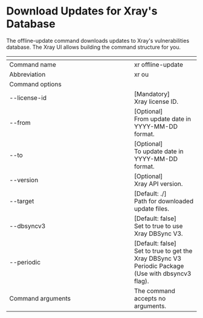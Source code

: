 # Download Updates for Xray's Database

The offline-update command downloads updates to Xray's vulnerabilities database. The Xray UI allows building the command structure for you.

<table>
   <thead>
      <tr>
         <th width="314.5"></th>
         <th></th>
      </tr>
   </thead>
   <tbody>
      <tr>
         <td>Command name</td>
         <td>xr offline-update</td>
      </tr>
      <tr>
         <td>Abbreviation</td>
         <td>xr ou</td>
      </tr>
      <tr>
         <td>Command options</td>
         <td></td>
      </tr>
      <tr>
         <td>--license-id</td>
         <td>[Mandatory]<br>Xray license ID.</td>
      </tr>
      <tr>
         <td>--from</td>
         <td>[Optional]<br>From update date in YYYY-MM-DD format.</td>
      </tr>
      <tr>
         <td>--to</td>
         <td>[Optional]<br>To update date in YYYY-MM-DD format.</td>
      </tr>
      <tr>
         <td>--version</td>
         <td>[Optional]<br>Xray API version.</td>
      </tr>
      <tr>
         <td>--target</td>
         <td>[Default: ./]<br>Path for downloaded update files.</td>
      </tr>
      <tr>
         <td>--dbsyncv3</td>
         <td>[Default: false]<br>Set to true to use Xray DBSync V3.</td>
      </tr>
      <tr>
         <td>--periodic</td>
         <td>[Default: false]<br>Set to true to get the Xray DBSync V3 Periodic Package (Use with dbsyncv3 flag).</td>
      </tr>
      <tr>
         <td>Command arguments</td>
         <td>The command accepts no arguments.</td>
      </tr>
   </tbody>
</table>